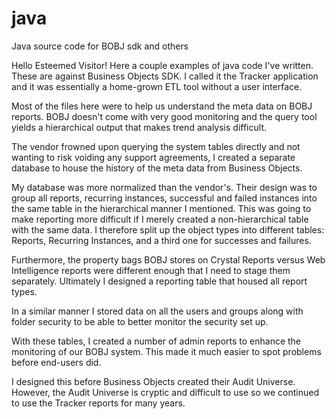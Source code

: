 # java
Java source code for BOBJ sdk and others

Hello Esteemed Visitor!
Here a couple examples of java code I've written.  These are against Business Objects SDK.  I called it the Tracker application and it was essentially a home-grown ETL tool without a user interface.

Most of the files here were to help us understand the meta data on BOBJ reports.  BOBJ doesn't come with very good monitoring and the query tool yields a hierarchical output that makes trend analysis difficult.

The vendor frowned upon querying the system tables directly and not wanting to risk voiding any support agreements, I created a separate database to house the history of the meta data from Business Objects.

My database was more normalized than the vendor's.  Their design was to group all reports, recurring instances, successful and failed instances into the same table in the hierarchical manner I mentioned.  This was going to make reporting more difficult if I merely created a non-hierarchical table with the same data.  I therefore split up the object types into different tables:  Reports, Recurring Instances, and a third one for successes and failures.

Furthermore, the property bags BOBJ stores on Crystal Reports versus Web Intelligence reports were different enough that I need to stage them separately.  Ultimately I designed a reporting table that housed all report types.

In a similar manner I stored data on all the users and groups along with folder security to be able to better monitor the security set up.

With these tables, I created a number of admin reports to enhance the monitoring of our BOBJ system.  This made it much easier to spot problems before end-users did.  

I designed this before Business Objects created their Audit Universe.  However, the Audit Universe is cryptic and difficult to use so we continued to use the Tracker reports for many years.
